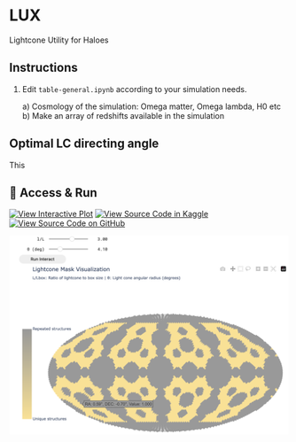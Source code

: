# LUX
Lightcone Utility for Haloes

## Instructions

1) Edit `table-general.ipynb` according to your simulation needs.
    
    a) Cosmology of the simulation: Omega matter, Omega lambda, H0 etc  
    b) Make an array of redshifts available in the simulation



## Optimal LC directing angle  
This
## 🔗 Access & Run

[![View Interactive Plot](https://img.shields.io/badge/GitHubPages-View-green?logo=github)](https://rsujatha.github.io/LUX/)
[![View Source Code in Kaggle](https://img.shields.io/badge/Kaggle-Run-blue?logo=kaggle)](https://www.kaggle.com/code/sujatharamakrishnan/optimal-angle-selector)
[![View Source Code on GitHub](https://img.shields.io/badge/GitHub-Notebook-lightgrey?logo=github)](https://github.com/rsujatha/LUX/blob/main/optimal-angle-selector.ipynb)

[![Interactive Plot Screenshot](images/screenshot_interactive.png)](https://rsujatha.github.io/LUX/)

